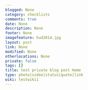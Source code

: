```yaml
---
blogged: None
category: checklists
comments: true
date: None
description: None
footer: None
imagefeature: hud2014.jpg
layout: post
link: None
modified: None
otherlocations: None
private: false
tags: []
title: test private blog post Home
type: photo|video|status|quote|link
wiki: testwiki1
---
```

<!--summary-->